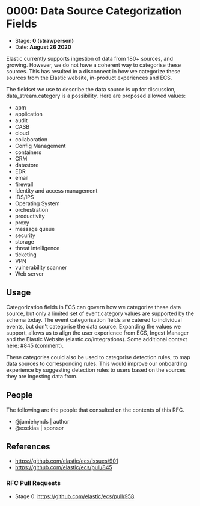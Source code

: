 # 0000: Data Source Categorization Fields
<!-- Leave this ID at 0000. The ECS team will assign a unique, contiguous RFC number upon merging the initial stage of this RFC. -->

- Stage: **0 (strawperson)** <!-- Update to reflect target stage. See https://elastic.github.io/ecs/stages.html -->
- Date: **August 26 2020** <!-- The ECS team sets this date at merge time. This is the date of the latest stage advancement. -->

<!--
As you work on your RFC, use the "Stage N" comments to guide you in what you should focus on, for the stage you're targeting.
Feel free to remove these comments as you go along.
-->

<!--
Stage 0: Provide a high level summary of the premise of these changes. Briefly describe the nature, purpose, and impact of the changes. ~2-5 sentences.
-->

Elastic currently supports ingestion of data from 180+ sources, and growing. However, we do not have a coherent way to categorise these sources. This has resulted in a disconnect in how we categorize these sources from the Elastic website, in-product experiences and ECS.

The fieldset we use to describe the data source is up for discussion, data_stream.category is a possibility. Here are proposed allowed values:

- apm
- application
- audit
- CASB
- cloud
- collaboration
- Config Management
- containers
- CRM
- datastore
- EDR
- email
- firewall
- Identity and access management
- IDS/IPS
- Operating System
- orchestration
- productivity
- proxy
- message queue
- security
- storage
- threat intelligence
- ticketing
- VPN
- vulnerability scanner
- Web server

## Usage
Categorization fields in ECS can govern how we categorize these data source, but only a limited set of event.category values are supported by the schema today. The event categorisation fields are catered to individual events, but don't categorise the data source.  Expanding the values we support, allows us to align the user experience from ECS, Ingest Manager and the Elastic Website (elastic.co/integrations). Some additional context here: #845 (comment).

These categories could also be used to categorise detection rules, to map data sources to corresponding rules. This would improve our onboarding experience by suggesting detection rules to users based on the sources they are ingesting data from.


## People

The following are the people that consulted on the contents of this RFC.

* @jamiehynds | author
* @exekias | sponsor

## References

* https://github.com/elastic/ecs/issues/901
* https://github.com/elastic/ecs/pull/845

### RFC Pull Requests

<!-- An RFC should link to the PRs for each of it stage advancements. -->

* Stage 0: https://github.com/elastic/ecs/pull/958

<!--
* Stage 1: https://github.com/elastic/ecs/pull/NNN
...
-->
